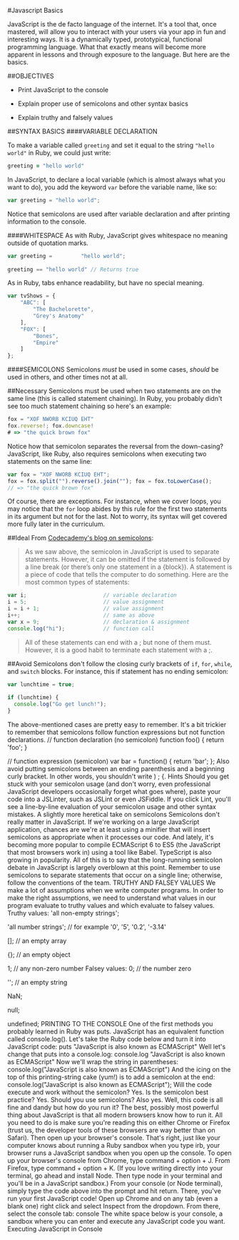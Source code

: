 #Javascript Basics

JavaScript is the de facto language of the internet. It's a tool that, once mastered, will allow you to interact with your users via your app in fun and interesting ways. It is a dynamically typed, prototypical, functional programming language. What that exactly means will become more apparent in lessons and through exposure to the language. But here are the basics.

##OBJECTIVES
+ Print JavaScript to the console

+ Explain proper use of semicolons and other syntax basics

+ Explain truthy and falsely values

##SYNTAX BASICS
####VARIABLE DECLARATION

To make a variable called `greeting` and set it equal to the string `"hello world"` in Ruby, we could just write:

```ruby
greeting = "hello world"
```

In JavaScript, to declare a local variable (which is almost always what you want to do), you add the keyword `var` before the variable name, like so:

```javascript
var greeting = "hello world";
```

Notice that semicolons are used after variable declaration and after printing information to the console.

####WHITESPACE
As with Ruby, JavaScript gives whitespace no meaning outside of quotation marks.

```javascript
var greeting =         "hello world";
 
greeting == "hello world" // Returns true
```

As in Ruby, tabs enhance readability, but have no special meaning.

```javascript
var tvShows = {
    "ABC": [
        "The Bachelorette",
        "Grey's Anatomy"
    ],
    "FOX": [
        "Bones",
        "Empire"
    ]
};
```

####SEMICOLONS
Semicolons *must* be used in some cases, *should* be used in others, and other times not at all.

##Necessary
Semicolons must be used when two statements are on the same line (this is called statement chaining). In Ruby, you probably didn't see too much statement chaining so here's an example:

```javascript
fox = "XOF NWORB KCIUQ EHT"
fox.reverse!; fox.downcase!
# => "the quick brown fox"
```

Notice how that semicolon separates the reversal from the down-casing? JavaScript, like Ruby, also requires semicolons when executing two statements on the same line:

```javascript
var fox = "XOF NWORB KCIUQ EHT";
fox = fox.split("").reverse().join(""); fox = fox.toLowerCase();
// => "the quick brown fox"
```

Of course, there are exceptions. For instance, when we cover loops, you may notice that the `for` loop abides by this rule for the first two statements in its argument but not for the last. Not to worry, its syntax will get covered more fully later in the curriculum.

##Ideal
From [Codecademy's blog on semicolons](https://www.codecademy.com/blog/78):

> As we saw above, the semicolon in JavaScript is used to separate statements.
However, it can be omitted if the statement is followed by a line break (or
there’s only one statement in a {block}). A statement is a piece of code that
tells the computer to do something. Here are the most common types of
statements:

```javascript
var i;                        // variable declaration
i = 5;                        // value assignment
i = i + 1;                    // value assignment
i++;                          // same as above
var x = 9;                    // declaration & assignment
console.log("hi");            // function call
```

> All of these statements can end with a ; but none of them must. However, it
is a good habit to terminate each statement with a ;.

##Avoid
Semicolons don't follow the closing curly brackets of `if`, `for`, `while`, and
`switch` blocks. For instance, this if statement has no ending semicolon:

```javascript
var lunchtime = true;
 
if (lunchtime) {
  console.log("Go get lunch!");
}
```

The above-mentioned cases are pretty easy to remember. It's a bit trickier to remember that semicolons follow function expressions but not function declarations.
// function declaration (no semicolon)
function foo() {
    return 'foo';
}
 
// function expression (semicolon)
var bar = function() {
    return 'bar';
};
Also avoid putting semicolons between an ending parenthesis and a beginning curly bracket. In other words, you shouldn't write ) ; {.
Hints
Should you get stuck with your semicolon usage (and don't worry, even professional JavaScript developers occasionally forget what goes where), paste your code into a JSLinter, such as JSLint or even JSFiddle. If you click Lint, you'll see a line-by-line evaluation of your semicolon usage and other syntax mistakes.
A slightly more heretical take on semicolons
Semicolons don't really matter in JavaScript. If we're working on a large JavaScript application, chances are we're at least using a minifier that will insert semicolons as appropriate when it processes our code. And lately, it's becoming more popular to compile ECMAScript 6 to ES5 (the JavaScript that most browsers work in) using a tool like Babel. TypeScript is also growing in popularity.
All of this is to say that the long-running semicolon debate in JavaScript is largely overblown at this point. Remember to use semicolons to separate statements that occur on a single line; otherwise, follow the conventions of the team.
TRUTHY AND FALSEY VALUES
We make a lot of assumptions when we write computer programs. In order to make the right assumptions, we need to understand what values in our program evaluate to truthy values and which evaluate to falsey values.
Truthy values:
'all non-empty strings';
 
'all number strings'; // for example '0', '5', '0.2', '-3.14'
 
[]; // an empty array
 
{}; // an empty object
 
1; // any non-zero number
Falsey values:
0; // the number zero
 
'';  // an empty string
 
NaN;
 
null;
 
undefined;
PRINTING TO THE CONSOLE
One of the first methods you probably learned in Ruby was puts. JavaScript has an equivalent function called console.log(). Let's take the Ruby code below and turn it into JavaScript code:
puts "JavaScript is also known as ECMAScript"
Well let's change that puts into a console.log:
console.log "JavaScript is also known as ECMAScript"
Now we'll wrap the string in parentheses:
console.log("JavaScript is also known as ECMAScript")
And the icing on the top of this printing-string cake (yum!) is to add a semicolon at the end:
console.log("JavaScript is also known as ECMAScript");
Will the code execute and work without the semicolon? Yes. Is the semicolon best practice? Yes. Should you use semicolons? Also yes.
Well, this code is all fine and dandy but how do you run it? The best, possibly most powerful thing about JavaScript is that all modern browsers know how to run it. All you need to do is make sure you're reading this on either Chrome or Firefox (trust us, the developer tools of these browsers are way better than on Safari). Then open up your browser's console. That's right, just like your computer knows about running a Ruby sandbox when you type irb, your browser runs a JavaScript sandbox when you open up the console.
To open up your browser's console from Chrome, type command + option + J. From Firefox, type command + option + K. (If you love writing directly into your terminal, go ahead and install Node. Then type node in your terminal and you'll be in a JavaScript sandbox.)
From your console (or Node terminal), simply type the code above into the prompt and hit return. There, you've run your first JavaScript code!
Open up Chrome and on any tab (even a blank one) right click and select Inspect from the dropdown. From there, select the console tab:
console
The white space below is your console, a sandbox where you can enter and execute any JavaScript code you want.
Executing JavaScript in Console